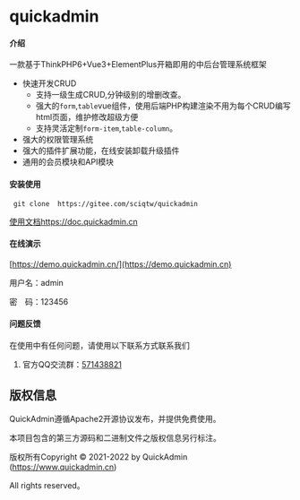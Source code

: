 # quickadmin

#### 介绍
一款基于ThinkPHP6+Vue3+ElementPlus开箱即用的中后台管理系统框架

* 快速开发CRUD
    * 支持一级生成CRUD,分钟级别的增删改查。
    * 强大的`form`,`table`vue组件，使用后端PHP构建渲染不用为每个CRUD编写html页面，维护修改超级方便
    * 支持灵活定制`form-item`,`table-column`。
* 强大的权限管理系统
* 强大的插件扩展功能，在线安装卸载升级插件
* 通用的会员模块和API模块


#### 安装使用

```
 git clone  https://gitee.com/sciqtw/quickadmin
```


[使用文档https://doc.quickadmin.cn](https://doc.quickadmin.cn)

#### 在线演示

[https://demo.quickadmin.cn/](https://demo.quickadmin.cn)


用户名：admin

密　码：123456

#### 问题反馈

在使用中有任何问题，请使用以下联系方式联系我们

1. 官方QQ交流群：[571438821](https://jq.qq.com/?_wv=1027&k=RIaWbSX2)


## 版权信息

QuickAdmin遵循Apache2开源协议发布，并提供免费使用。

本项目包含的第三方源码和二进制文件之版权信息另行标注。

版权所有Copyright © 2021-2022 by QuickAdmin (https://www.quickadmin.cn)

All rights reserved。
